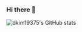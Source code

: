 ### Hi there 👋

![dkim19375's GitHub stats](https://github-readme-stats.vercel.app/api?username=dkim19375&show_icons=true&count_private=true&theme=radical)

